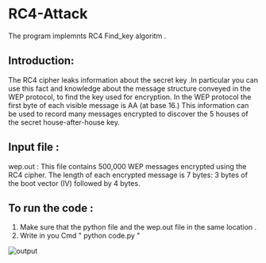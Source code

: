 # RC4-Attack

The program implemnts RC4 Find_key algoritm .

## Introduction:
The RC4 cipher leaks information about the secret key .In particular you can use this fact and knowledge about
the message structure conveyed in the WEP protocol, to find the key used for encryption. In the WEP protocol the first
byte of each visible message is AA (at base 16.) This information can be used to record many messages encrypted to 
discover the 5 houses of the secret house-after-house key.

## Input file :
   wep.out : This file contains 500,000 WEP messages encrypted using the RC4 cipher.
             The length of each encrypted message is 7 bytes: 3 bytes of the boot vector (IV) followed by 4 bytes.
             
## To run the code :
   1) Make sure that the python file and the wep.out file in the same location .
   2) Write in you Cmd  " python code.py "
   
![output](https://user-images.githubusercontent.com/57844508/122950177-ec633300-d384-11eb-9d6b-6e4ccc3ab546.png)
